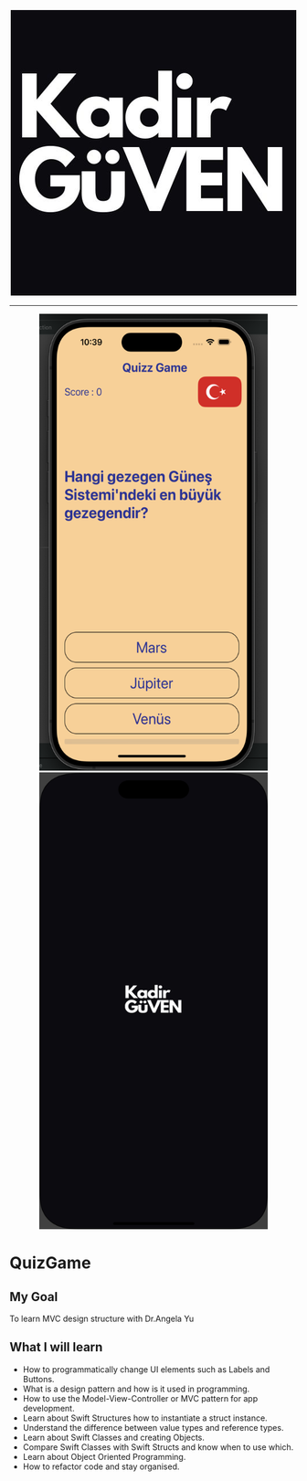 <p align="center"> <img src="main.jpg" /> </p>

<hr/>

<p align="center"> <img src="ss1.png" height="800px" width="400px"/>  <img src="ss2.png"height="800px" width="400px" /> </p>

#  QuizGame

## My Goal

To learn MVC design structure with Dr.Angela Yu

## What I will learn

* How to programmatically change UI elements such as Labels and Buttons.
* What is a design pattern and how is it used in programming.
* How to use the Model-View-Controller or MVC pattern for app development.
* Learn about Swift Structures how to instantiate a struct instance.
* Understand the difference between value types and reference types. 
* Learn about Swift Classes and creating Objects.
* Compare Swift Classes with Swift Structs and know when to use which.
* Learn about Object Oriented Programming.
* How to refactor code and stay organised.
   
